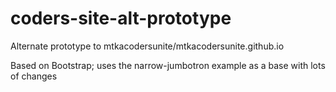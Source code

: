 # coders-site-alt-prototype
Alternate prototype to mtkacodersunite/mtkacodersunite.github.io

Based on Bootstrap; uses the narrow-jumbotron example as a base with lots of changes
